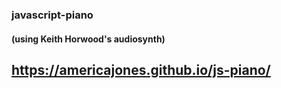 ### javascript-piano
#### (using Keith Horwood's audiosynth)
## https://americajones.github.io/js-piano/
